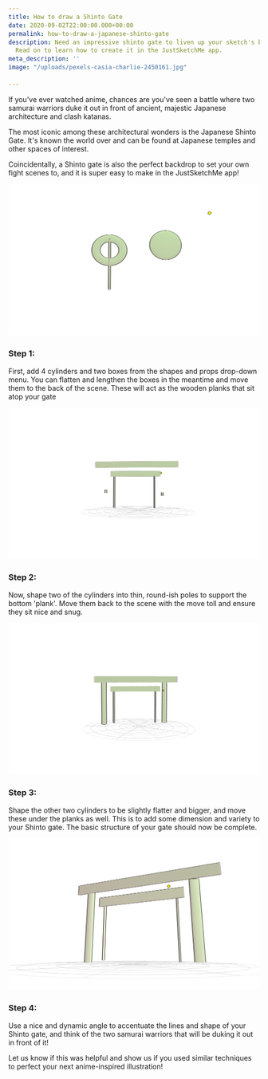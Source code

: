 ```yaml
---
title: How to draw a Shinto Gate
date: 2020-09-02T22:00:00.000+00:00
permalink: how-to-draw-a-japanese-shinto-gate
description: Need an impressive shinto gate to liven up your sketch's background?
  Read on to learn how to create it in the JustSketchMe app.
meta_description: ''
image: "/uploads/pexels-casia-charlie-2450161.jpg"

---
```

If you've ever watched anime, chances are you've seen a battle where two samurai warriors duke it out in front of ancient, majestic Japanese architecture and clash katanas.

The most iconic among these architectural wonders is the Japanese Shinto Gate. It's known the world over and can be found at Japanese temples and other spaces of interest.

Coincidentally, a Shinto gate is also the perfect backdrop to set your own fight scenes to, and it is super easy to make in the JustSketchMe app!

![](/uploads/justsketchme-screenshot-17.png)

### Step 1:

First, add 4 cylinders and two boxes from the shapes and props drop-down menu. You can flatten and lengthen the boxes in the meantime and move them to the back of the scene. These will act as the wooden planks that sit atop your gate

![](/uploads/justsketchme-screenshot-20.png)

### Step 2:

Now, shape two of the cylinders into thin, round-ish poles to support the bottom 'plank'. Move them back to the scene with the move toll and ensure they sit nice and snug.

![](/uploads/justsketchme-screenshot-22.png)

### Step 3:

Shape the other two cylinders to be slightly flatter and bigger, and move these under the planks as well. This is to add some dimension and variety to your Shinto gate. The basic structure of your gate should now be complete.

![](/uploads/justsketchme-screenshot-23.png)

### Step 4:

Use a nice and dynamic angle to accentuate the lines and shape of your Shinto gate, and think of the two samurai warriors that will be duking it out in front of it!

Let us know if this was helpful and show us if you used similar techniques to perfect your next anime-inspired illustration!